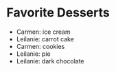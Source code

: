 # Favorite Desserts
- Carmen: ice cream
- Leilanie: carrot cake
- Carmen: cookies
- Leilanie: pie
- Leilanie: dark chocolate
